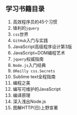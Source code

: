 ## 学习书籍目录

1. 高效程序员的45个习惯
2. 锋利的`jquery`
3. `css`世界
4. `GitHub`入门与实践
5. JavaScript高级程序设计第3版
6. JavaScript+DOM编程艺术
7. `jquery`权威指南
8. `Node.js`入门经典
9. `OReilly css.Secrets`
10. Sublime text全程指南
11. 编程之美
12. 编写可维护的JavaScript
13. 编译原理
14. 深入浅出Node.js
15. 图解HTTP(日)上野宣著